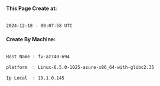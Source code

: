 
   
#### This Page Create at:

```bash

2024-12-18 - 09:07:58 UTC

```

#### Create By Machine:

```bash

Host Name : fv-az740-694

platform  : Linux-6.5.0-1025-azure-x86_64-with-glibc2.35

Ip Local  : 10.1.0.145

```

